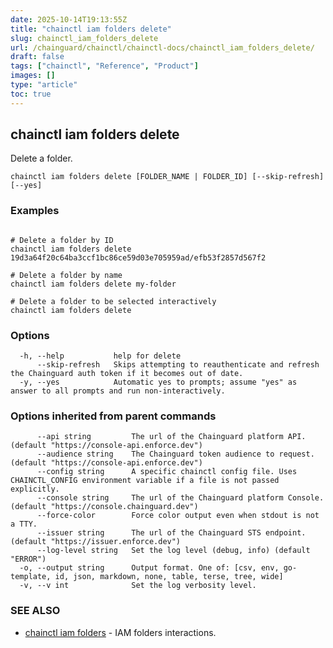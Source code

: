 ```yaml
---
date: 2025-10-14T19:13:55Z
title: "chainctl iam folders delete"
slug: chainctl_iam_folders_delete
url: /chainguard/chainctl/chainctl-docs/chainctl_iam_folders_delete/
draft: false
tags: ["chainctl", "Reference", "Product"]
images: []
type: "article"
toc: true
---
```

## chainctl iam folders delete

Delete a folder.

```
chainctl iam folders delete [FOLDER_NAME | FOLDER_ID] [--skip-refresh] [--yes]
```

### Examples

```

# Delete a folder by ID
chainctl iam folders delete 19d3a64f20c64ba3ccf1bc86ce59d03e705959ad/efb53f2857d567f2

# Delete a folder by name
chainctl iam folders delete my-folder

# Delete a folder to be selected interactively
chainctl iam folders delete

```

### Options

```
  -h, --help           help for delete
      --skip-refresh   Skips attempting to reauthenticate and refresh the Chainguard auth token if it becomes out of date.
  -y, --yes            Automatic yes to prompts; assume "yes" as answer to all prompts and run non-interactively.
```

### Options inherited from parent commands

```
      --api string         The url of the Chainguard platform API. (default "https://console-api.enforce.dev")
      --audience string    The Chainguard token audience to request. (default "https://console-api.enforce.dev")
      --config string      A specific chainctl config file. Uses CHAINCTL_CONFIG environment variable if a file is not passed explicitly.
      --console string     The url of the Chainguard platform Console. (default "https://console.chainguard.dev")
      --force-color        Force color output even when stdout is not a TTY.
      --issuer string      The url of the Chainguard STS endpoint. (default "https://issuer.enforce.dev")
      --log-level string   Set the log level (debug, info) (default "ERROR")
  -o, --output string      Output format. One of: [csv, env, go-template, id, json, markdown, none, table, terse, tree, wide]
  -v, --v int              Set the log verbosity level.
```

### SEE ALSO

* [chainctl iam folders](/chainguard/chainctl/chainctl-docs/chainctl_iam_folders/)	 - IAM folders interactions.

